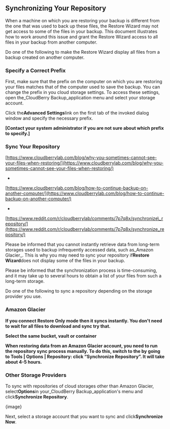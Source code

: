 ## Synchronizing Your Repository

When a machine on which you are restoring your backup is different from the one that was used to back up these files, the Restore Wizard may not get access to some of the files in your backup. This document illustrates how to work around this issue and grant the Restore Wizard access to all files in your backup from another computer.

Do one of the following to make the Restore Wizard display all files from a backup created on another computer.

### Specify a Correct Prefix

First, make sure that the prefix on the computer on which you are restoring your files matches that of the computer used to save the backup. You can change the prefix in you cloud storage settings. To access these settings, open the\_CloudBerry Backup\_application menu and select your storage account.

Click the**Advanced Settings**link on the first tab of the invoked dialog window and specify the necessary prefix.

**\[Contact your system administrator if you are not sure about which prefix to specify.\]**

### Sync Your Repository

[https://www.cloudberrylab.com/blog/why-you-sometimes-cannot-see-your-files-when-restoring/](https://www.cloudberrylab.com/blog/why-you-sometimes-cannot-see-your-files-when-restoring/)

+

[https://www.cloudberrylab.com/blog/how-to-continue-backup-on-another-computer/](https://www.cloudberrylab.com/blog/how-to-continue-backup-on-another-computer/)

+

[https://www.reddit.com/r/cloudberrylab/comments/7p7q8x/synchronize\_repository/](https://www.reddit.com/r/cloudberrylab/comments/7p7q8x/synchronize_repository/)

Please be informed that you cannot instantly retrieve data from long-term storages used to backup infrequently accessed data, such as_Amazon Glacier_. This is why you may need to sync your repository if**Restore Wizard**does not display some of the files in your backup.

Please be informed that the synchronization process is time-consuming, and it may take up to several hours to obtain a list of your files from such a long-term storage.

Do one of the following to sync a repository depending on the storage provider you use.

### Amazon Glacier

**If you connect Restore Only mode then it syncs instantly. You don't need to wait for all files to download and sync try that.**

**Select the same bucket, vault or container**

**When restoring data from an Amazon Glacier account, you need to run the repository sync process manually. To do this, switch to the by going to Tools \| Options \| Repository: click “Synchronize Repository”. It will take about 4-5 hours.**

### Other Storage Providers

To sync with repositories of cloud storages other than Amazon Glacier, select**Options**in your\_CloudBerry Backup\_application's menu and click**Synchronize Repository**.

{image}

Next, select a storage account that you want to sync and click**Synchronize Now**.

